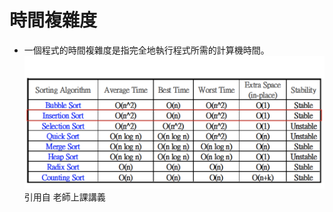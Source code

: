 # 時間複雜度
- 一個程式的時間複雜度是指完全地執行程式所需的計算機時間。
![](https://github.com/ChouHsinTe1010/DSA2019/blob/master/picture/時間複雜度.png)
引用自 老師上課講義
